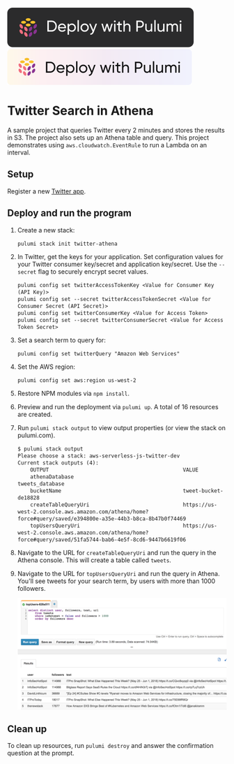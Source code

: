 [![Deploy](../.buttons/deploy-with-pulumi-dark.svg)](https://app.pulumi.com/new?template=https://github.com/pulumi/examples/blob/master/aws-ts-twitter-athena/README.md#gh-light-mode-only)
[![Deploy](../.buttons/deploy-with-pulumi-light.svg)](https://app.pulumi.com/new?template=https://github.com/pulumi/examples/blob/master/aws-ts-twitter-athena/README.md#gh-dark-mode-only)

# Twitter Search in Athena

A sample project that queries Twitter every 2 minutes and stores the results in S3. The project also sets up an Athena table and query. This project demonstrates using `aws.cloudwatch.EventRule` to run a Lambda on an interval.

## Setup

Register a new [Twitter app](https://apps.twitter.com/).

## Deploy and run the program

1.  Create a new stack:

    ```
    pulumi stack init twitter-athena
    ```

1.  In Twitter, get the keys for your application. Set configuration values for your Twitter consumer key/secret and application key/secret. Use the `--secret` flag to securely encrypt secret values.

    ```
    pulumi config set twitterAccessTokenKey <Value for Consumer Key (API Key)>
    pulumi config set --secret twitterAccessTokenSecret <Value for Consumer Secret (API Secret)>
    pulumi config set twitterConsumerKey <Value for Access Token>
    pulumi config set --secret twitterConsumerSecret <Value for Access Token Secret>
    ```

1.  Set a search term to query for:

    ```
    pulumi config set twitterQuery "Amazon Web Services"
    ```

1.  Set the AWS region:

    ```bash
    pulumi config set aws:region us-west-2
    ```

1.  Restore NPM modules via `npm install`.

1.  Preview and run the deployment via `pulumi up`. A total of 16 resources are created.

1.  Run `pulumi stack output` to view output properties (or view the stack on pulumi.com).

    ```
    $ pulumi stack output
    Please choose a stack: aws-serverless-js-twitter-dev
    Current stack outputs (4):
        OUTPUT                                           VALUE
        athenaDatabase                                   tweets_database
        bucketName                                       tweet-bucket-de18828
        createTableQueryUri                              https://us-west-2.console.aws.amazon.com/athena/home?force#query/saved/e394800e-a35e-44b3-b8ca-8b47b0f74469
        topUsersQueryUri                                 https://us-west-2.console.aws.amazon.com/athena/home?force#query/saved/51fa5744-bab6-4e5f-8cd6-9447b6619f06
    ```

1.  Navigate to the URL for `createTableQueryUri` and run the query in the Athena console. This will create a table called `tweets`.

1.  Navigate to the URL for `topUsersQueryUri` and run the query in Athena. You'll see tweets for your search term, by users with more than 1000 followers.

    ![Athena console](athena-screenshot.png)

## Clean up

To clean up resources, run `pulumi destroy` and answer the confirmation question at the prompt.
